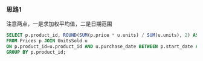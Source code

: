 ### 思路1

注意两点，一是求加权平均值，二是日期范围

```sql
SELECT p.product_id, ROUND(SUM(p.price * u.units) / SUM(u.units), 2) AS average_price
FROM Prices p JOIN UnitsSold u
ON p.product_id=u.product_id AND u.purchase_date BETWEEN p.start_date AND p.end_date
GROUP BY p.product_id;
```
